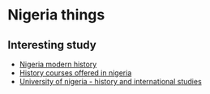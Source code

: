 # Nigeria things

## Interesting study

- [Nigeria modern history](https://history.duke.edu/courses/nigeria-modern-history)
- [History courses offered in nigeria](https://universitycompass.com/courses/history.php)
- [University of nigeria - history and international studies](https://www.unn.edu.ng/academics/faculties/arts/history-and-international-studies/#)
